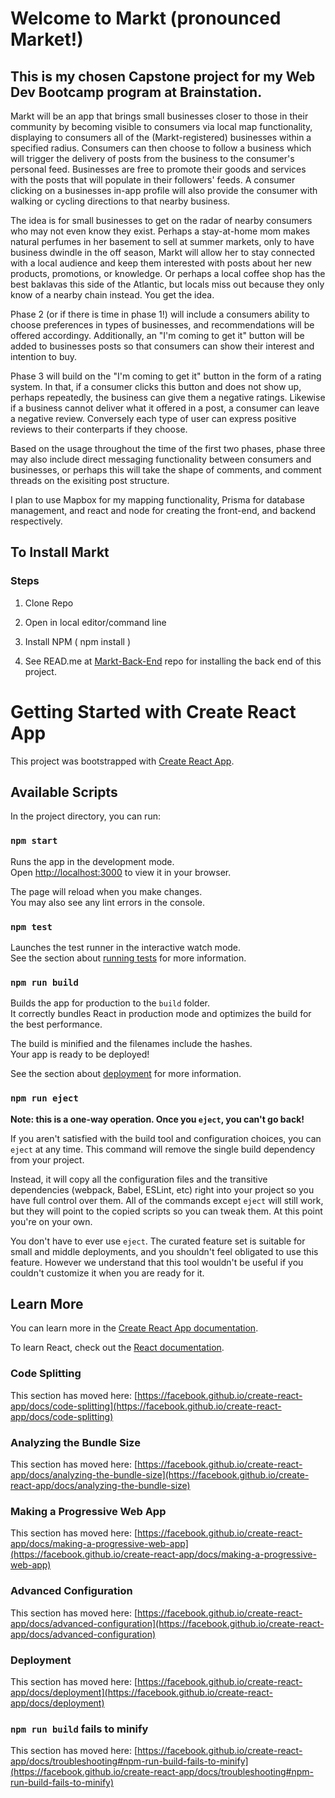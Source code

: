 # Welcome to Markt (pronounced Market!)

## This is my chosen Capstone project for my Web Dev Bootcamp program at Brainstation.

Markt will be an app that brings small businesses closer to those in their community by becoming visible to consumers via local map functionality, displaying to consumers all of the (Markt-registered) businesses within a specified radius. Consumers can then choose to follow a business which will trigger the delivery of posts from the business to the consumer's personal feed. Businesses are free to promote their goods and services with the posts that will populate in their followers' feeds. A consumer clicking on a businesses in-app profile will also provide the consumer with walking or cycling directions to that nearby business.

The idea is for small businesses to get on the radar of nearby consumers who may not even know they exist. Perhaps a stay-at-home mom makes natural perfumes in her basement to sell at summer markets, only to have business dwindle in the off season, Markt will allow her to stay connected with a local audience and keep them interested with posts about her new products, promotions, or knowledge. Or perhaps a local coffee shop has the best baklavas this side of the Atlantic, but locals miss out because they only know of a nearby chain instead. You get the idea.

Phase 2 (or if there is time in phase 1!) will include a consumers ability to choose preferences in types of businesses, and recommendations will be offered accordingy. Additionally, an "I'm coming to get it" button will be added to businesses posts so that consumers can show their interest and intention to buy.

Phase 3 will build on the "I'm coming to get it" button in the form of a rating system. In that, if a consumer clicks this button and does not show up, perhaps repeatedly, the business can give them a negative ratings. Likewise if a business cannot deliver what it offered in a post, a consumer can leave a negative review. Conversely each type of user can express positive reviews to their conterparts if they choose. 

Based on the usage throughout the time of the first two phases, phase three may also include direct messaging functionality between consumers and businesses, or perhaps this will take the shape of comments, and comment threads on the exisiting post structure.

I plan to use Mapbox for my mapping functionality, Prisma for database management, and react and node for creating the front-end, and backend respectively.

## To Install Markt

### Steps

1. Clone Repo

2. Open in local editor/command line

3. Install NPM ( npm install )

4. See READ.me at [Markt-Back-End](https://github.com/Javeland74/markt-back-end) repo for installing the back end of this project.


# Getting Started with Create React App

This project was bootstrapped with [Create React App](https://github.com/facebook/create-react-app).

## Available Scripts

In the project directory, you can run:

### `npm start`

Runs the app in the development mode.\
Open [http://localhost:3000](http://localhost:3000) to view it in your browser.

The page will reload when you make changes.\
You may also see any lint errors in the console.

### `npm test`

Launches the test runner in the interactive watch mode.\
See the section about [running tests](https://facebook.github.io/create-react-app/docs/running-tests) for more information.

### `npm run build`

Builds the app for production to the `build` folder.\
It correctly bundles React in production mode and optimizes the build for the best performance.

The build is minified and the filenames include the hashes.\
Your app is ready to be deployed!

See the section about [deployment](https://facebook.github.io/create-react-app/docs/deployment) for more information.

### `npm run eject`

**Note: this is a one-way operation. Once you `eject`, you can't go back!**

If you aren't satisfied with the build tool and configuration choices, you can `eject` at any time. This command will remove the single build dependency from your project.

Instead, it will copy all the configuration files and the transitive dependencies (webpack, Babel, ESLint, etc) right into your project so you have full control over them. All of the commands except `eject` will still work, but they will point to the copied scripts so you can tweak them. At this point you're on your own.

You don't have to ever use `eject`. The curated feature set is suitable for small and middle deployments, and you shouldn't feel obligated to use this feature. However we understand that this tool wouldn't be useful if you couldn't customize it when you are ready for it.

## Learn More

You can learn more in the [Create React App documentation](https://facebook.github.io/create-react-app/docs/getting-started).

To learn React, check out the [React documentation](https://reactjs.org/).

### Code Splitting

This section has moved here: [https://facebook.github.io/create-react-app/docs/code-splitting](https://facebook.github.io/create-react-app/docs/code-splitting)

### Analyzing the Bundle Size

This section has moved here: [https://facebook.github.io/create-react-app/docs/analyzing-the-bundle-size](https://facebook.github.io/create-react-app/docs/analyzing-the-bundle-size)

### Making a Progressive Web App

This section has moved here: [https://facebook.github.io/create-react-app/docs/making-a-progressive-web-app](https://facebook.github.io/create-react-app/docs/making-a-progressive-web-app)

### Advanced Configuration

This section has moved here: [https://facebook.github.io/create-react-app/docs/advanced-configuration](https://facebook.github.io/create-react-app/docs/advanced-configuration)

### Deployment

This section has moved here: [https://facebook.github.io/create-react-app/docs/deployment](https://facebook.github.io/create-react-app/docs/deployment)

### `npm run build` fails to minify

This section has moved here: [https://facebook.github.io/create-react-app/docs/troubleshooting#npm-run-build-fails-to-minify](https://facebook.github.io/create-react-app/docs/troubleshooting#npm-run-build-fails-to-minify)
